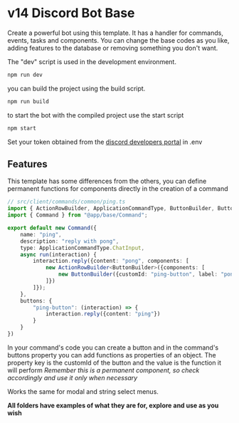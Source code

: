 # v14 Discord Bot Base
Create a powerful bot using this template. It has a handler for commands, events, tasks and components. You can change the base codes as you like, adding features to the database or removing something you don't want.

The "dev" script is used in the development environment.
```ts
npm run dev
```
you can build the project using the build script.
```ts
npm run build
```

to start the bot with the compiled project use the start script
```ts
npm start
```

Set your token obtained from the [discord developers portal](https://discord.com/developers/applications) in .env

## Features

This template has some differences from the others, you can define permanent functions for components directly in the creation of a command

```ts
// src/client/commands/common/ping.ts
import { ActionRowBuilder, ApplicationCommandType, ButtonBuilder, ButtonStyle } from "discord.js";
import { Command } from "@app/base/Command";

export default new Command({
    name: "ping",
    description: "reply with pong",
    type: ApplicationCommandType.ChatInput,
    async run(interaction) {
        interaction.reply({content: "pong", components: [
            new ActionRowBuilder<ButtonBuilder>({components: [
                new ButtonBuilder({customId: "ping-button", label: "pong", style: ButtonStyle.Success})
            ]})
        ]});
    },
    buttons: {
        "ping-button": (interaction) => {
            interaction.reply({content: "ping"})
        }
    }
})
```
In your command's code you can create a button and in the command's buttons property you can add functions as properties of an object. The property key is the customId of the button and the value is the function it will perform
_Remember this is a permanent component, so check accordingly and use it only when necessary_

Works the same for modal and string select menus.

**All folders have examples of what they are for, explore and use as you wish**